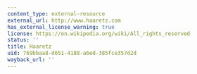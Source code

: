 ```yaml
---
content_type: external-resource
external_url: http://www.haaretz.com
has_external_license_warning: true
license: https://en.wikipedia.org/wiki/All_rights_reserved
status: ''
title: Haaretz
uid: 769bbaa8-d651-4188-a6ed-385fce357d2d
wayback_url: ''
---
```

